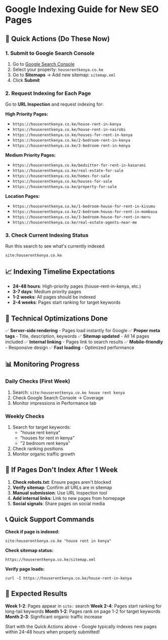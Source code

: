 # Google Indexing Guide for New SEO Pages

## 🚀 Quick Actions (Do These Now)

### 1. Submit to Google Search Console
1. Go to [Google Search Console](https://search.google.com/search-console)
2. Select your property: `houserentkenya.co.ke`
3. Go to **Sitemaps** → Add new sitemap: `sitemap.xml`
4. Click **Submit**

### 2. Request Indexing for Each Page
Go to **URL Inspection** and request indexing for:

**High Priority Pages:**
- `https://houserentkenya.co.ke/house-rent-in-kenya`
- `https://houserentkenya.co.ke/house-rent-in-nairobi`
- `https://houserentkenya.co.ke/houses-for-rent-in-kenya`
- `https://houserentkenya.co.ke/2-bedroom-rent-in-kenya`
- `https://houserentkenya.co.ke/3-bedroom-rent-in-kenya`

**Medium Priority Pages:**
- `https://houserentkenya.co.ke/bedsitter-for-rent-in-kasarani`
- `https://houserentkenya.co.ke/real-estate-for-sale`
- `https://houserentkenya.co.ke/homes-for-sale`
- `https://houserentkenya.co.ke/houses-for-sale`
- `https://houserentkenya.co.ke/property-for-sale`

**Location Pages:**
- `https://houserentkenya.co.ke/1-bedroom-house-for-rent-in-kisumu`
- `https://houserentkenya.co.ke/2-bedroom-house-for-rent-in-mombasa`
- `https://houserentkenya.co.ke/3-bedroom-house-for-rent-in-meru`
- `https://houserentkenya.co.ke/real-estate-agents-near-me`

### 3. Check Current Indexing Status
Run this search to see what's currently indexed:
```
site:houserentkenya.co.ke
```

## 📈 Indexing Timeline Expectations

- **24-48 hours**: High-priority pages (house-rent-in-kenya, etc.)
- **3-7 days**: Medium priority pages
- **1-2 weeks**: All pages should be indexed
- **2-4 weeks**: Pages start ranking for target keywords

## 🔧 Technical Optimizations Done

✅ **Server-side rendering** - Pages load instantly for Google
✅ **Proper meta tags** - Title, description, keywords
✅ **Sitemap updated** - All 14 pages included
✅ **Internal linking** - Pages link to search results
✅ **Mobile-friendly** - Responsive design
✅ **Fast loading** - Optimized performance

## 📊 Monitoring Progress

### Daily Checks (First Week)
1. Search: `site:houserentkenya.co.ke house rent kenya`
2. Check Google Search Console → Coverage
3. Monitor impressions in Performance tab

### Weekly Checks
1. Search for target keywords:
   - "house rent kenya"
   - "houses for rent in kenya"
   - "2 bedroom rent kenya"
2. Check ranking positions
3. Monitor organic traffic growth

## 🚨 If Pages Don't Index After 1 Week

1. **Check robots.txt**: Ensure pages aren't blocked
2. **Verify sitemap**: Confirm all URLs are in sitemap
3. **Manual submission**: Use URL Inspection tool
4. **Add internal links**: Link to new pages from homepage
5. **Social signals**: Share pages on social media

## 📞 Quick Support Commands

**Check if page is indexed:**
```
site:houserentkenya.co.ke "house rent in kenya"
```

**Check sitemap status:**
```
https://houserentkenya.co.ke/sitemap.xml
```

**Verify page loads:**
```
curl -I https://houserentkenya.co.ke/house-rent-in-kenya
```

## 🎯 Expected Results

**Week 1-2**: Pages appear in `site:` search
**Week 2-4**: Pages start ranking for long-tail keywords
**Month 1-2**: Pages rank on page 1-2 for target keywords
**Month 2-3**: Significant organic traffic increase

Start with the Quick Actions above - Google typically indexes new pages within 24-48 hours when properly submitted!